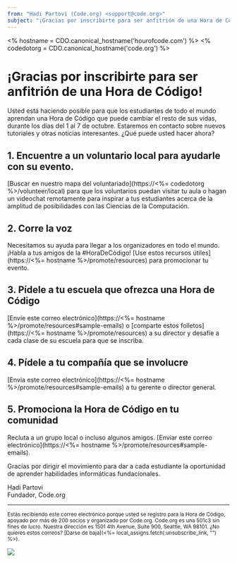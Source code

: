 ```yaml
---
from: "Hadi Partovi (Code.org) <support@code.org>"
subject: "¡Gracias por inscribirte para ser anfitrión de una Hora de Código!"
---
```

  <% hostname = CDO.canonical_hostname('hourofcode.com') %>
  <% codedotorg = CDO.canonical_hostname('code.org') %>

# ¡Gracias por inscribirte para ser anfitrión de una Hora de Código!
Usted está haciendo posible para que los estudiantes de todo el mundo aprendan una Hora de Código que puede cambiar el resto de sus vidas, durante los días del 1 al 7 de octubre. Estaremos en contacto sobre nuevos tutoriales y otras noticias interesantes. ¿Qué puede usted hacer ahora?

## 1. Encuentre a un voluntario local para ayudarle con su evento.
[Buscar en nuestro mapa del voluntariado](https://<%= codedotorg %>/volunteer/local) para que los voluntarios puedan visitar tu aula o hagan un videochat remotamente para inspirar a tus estudiantes acerca de la amplitud de posibilidades con las Ciencias de la Computación.

## 2. Corre la voz
Necesitamos su ayuda para llegar a los organizadores en todo el mundo. ¡Habla a tus amigos de la #HoraDeCódigo! [Use estos recursos útiles](https://<%= hostname %>/promote/resources) para promocionar tu evento.

## 3. Pídele a tu escuela que ofrezca una Hora de Código
[Envíe este correo electrónico](https://<%= hostname %>/promote/resources#sample-emails) o [comparte estos folletos](https://<%= hostname %>/promote/resources) a su director y desafíe a cada clase de su escuela para que se inscriba.

## 4. Pídele a tu compañía que se involucre
[Envia este correo electrónico](https://<%= hostname %>/promote/resources#sample-emails) a tu gerente o director general.

## 5. Promociona la Hora de Código en tu comunidad
Recluta a un grupo local o incluso algunos amigos. [Enviar este correo electrónico](https://<%= hostname %>/promote/resources#sample-emails).

Gracias por dirigir el movimiento para dar a cada estudiante la oportunidad de aprender habilidades informáticas fundacionales.

Hadi Partovi<br />
Fundador, Code.org

<hr/>
<small>
Estás recibiendo este correo electrónico porque usted se registro para la Hora de Código, apoyado por más de 200 socios y organizado por Code.org. Code.org es una 501c3 sin fines de lucro. Nuestra dirección es 1501 4th Avenue, Suite 900, Seattle, WA 98101. ¿No quieres estos correos? [Darse de baja](<%= local_assigns.fetch(:unsubscribe_link, "") %>).
</small>

![](<%= local_assigns.fetch(:tracking_pixel, "") %>)
